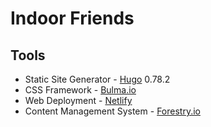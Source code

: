 # Indoor Friends

## Tools
- Static Site Generator - [Hugo](https://www.gohugo.io) 0.78.2
- CSS Framework - [Bulma.io](https://www.bulma.io)
- Web Deployment - [Netlify](https://www.netlify.com/)
- Content Management System - [Forestry.io](https://www.forestry.io)